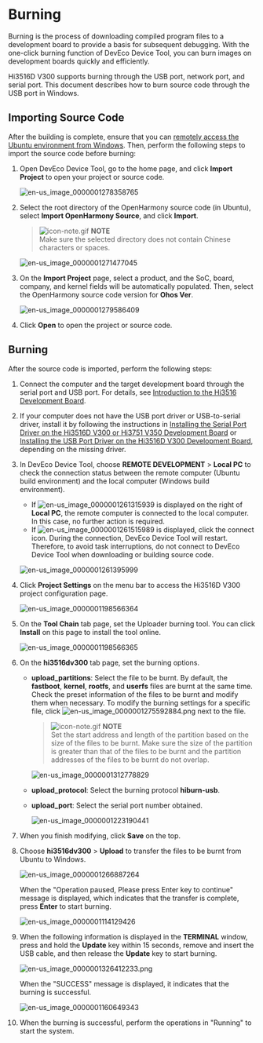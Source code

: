 # Burning


Burning is the process of downloading compiled program files to a development board to provide a basis for subsequent debugging. With the one-click burning function of DevEco Device Tool, you can burn images on development boards quickly and efficiently.


Hi3516D V300 supports burning through the USB port, network port, and serial port. This document describes how to burn source code through the USB port in Windows.


## Importing Source Code

After the building is complete, ensure that you can [remotely access the Ubuntu environment from Windows](quickstart-lite-env-setup.md). Then, perform the following steps to import the source code before burning:

1. Open DevEco Device Tool, go to the home page, and click **Import Project** to open your project or source code.

   ![en-us_image_0000001278358765](figures/en-us_image_0000001278358765.png)

2. Select the root directory of the OpenHarmony source code (in Ubuntu), select **Import OpenHarmony Source**, and click **Import**.

   > ![icon-note.gif](public_sys-resources/icon-note.gif) **NOTE**<br/>
   > Make sure the selected directory does not contain Chinese characters or spaces.

   ![en-us_image_0000001271477045](figures/en-us_image_0000001271477045.png)

3. On the **Import Project** page, select a product, and the SoC, board, company, and kernel fields will be automatically populated. Then, select the OpenHarmony source code version for **Ohos Ver**.

   ![en-us_image_0000001279586409](figures/en-us_image_0000001279586409.png)

4. Click **Open** to open the project or source code.

## Burning

After the source code is imported, perform the following steps:

1. Connect the computer and the target development board through the serial port and USB port. For details, see [Introduction to the Hi3516 Development Board](quickstart-lite-introduction-hi3516.md).

2. If your computer does not have the USB port driver or USB-to-serial driver, install it by following the instructions in [Installing the Serial Port Driver on the Hi3516D V300 or Hi3751 V350 Development Board](https://device.harmonyos.com/en/docs/documentation/guide/hi3516_hi3518-drivers-0000001050743695) or [Installing the USB Port Driver on the Hi3516D V300 Development Board](https://device.harmonyos.com/en/docs/documentation/guide/usb_driver-0000001058690393), depending on the missing driver.

3. In DevEco Device Tool, choose **REMOTE DEVELOPMENT** > **Local PC** to check the connection status between the remote computer (Ubuntu build environment) and the local computer (Windows build environment).

   - If ![en-us_image_0000001261315939](figures/en-us_image_0000001261315939.png) is displayed on the right of **Local PC**, the remote computer is connected to the local computer. In this case, no further action is required.
   - If ![en-us_image_0000001261515989](figures/en-us_image_0000001261515989.png) is displayed, click the connect icon. During the connection, DevEco Device Tool will restart. Therefore, to avoid task interruptions, do not connect to DevEco Device Tool when downloading or building source code.

   ![en-us_image_0000001261395999](figures/en-us_image_0000001261395999.png)

4. Click **Project Settings** on the menu bar to access the Hi3516D V300 project configuration page.

   ![en-us_image_0000001198566364](figures/en-us_image_0000001198566364.png)

5. On the **Tool Chain** tab page, set the Uploader burning tool. You can click **Install** on this page to install the tool online.

   ![en-us_image_0000001198566365](figures/en-us_image_0000001198566365.png)

6. On the **hi3516dv300** tab page, set the burning options.

   - **upload_partitions**: Select the file to be burnt. By default, the **fastboot**, **kernel**, **rootfs**, and **userfs** files are burnt at the same time. Check the preset information of the files to be burnt and modify them when necessary. To modify the burning settings for a specific file, click ![en-us_image_0000001275592884.png](figures/en-us_image_0000001275592884.png) next to the file.

     > ![icon-note.gif](public_sys-resources/icon-note.gif) **NOTE**<br/>
     > Set the start address and length of the partition based on the size of the files to be burnt. Make sure the size of the partition is greater than that of the files to be burnt and the partition addresses of the files to be burnt do not overlap.

     ![en-us_image_0000001312778829](figures/en-us_image_0000001312778829.png)

   - **upload_protocol**: Select the burning protocol **hiburn-usb**.

   - **upload_port**: Select the serial port number obtained.

     ![en-us_image_0000001223190441](figures/en-us_image_0000001223190441.png)

7. When you finish modifying, click **Save** on the top.

8. Choose **hi3516dv300** > **Upload** to transfer the files to be burnt from Ubuntu to Windows.

   ![en-us_image_0000001266887264](figures/en-us_image_0000001266887264.png)

   When the "Operation paused, Please press Enter key to continue" message is displayed, which indicates that the transfer is complete, press **Enter** to start burning.

   ![en-us_image_0000001114129426](figures/en-us_image_0000001114129426.png)

9. When the following information is displayed in the **TERMINAL** window, press and hold the **Update** key within 15 seconds, remove and insert the USB cable, and then release the **Update** key to start burning.

   ![en-us_image_0000001326412233.png](figures/en-us_image_0000001326412233.png)

   When the "SUCCESS" message is displayed, it indicates that the burning is successful.

   ![en-us_image_0000001160649343](figures/en-us_image_0000001160649343.png)

10. When the burning is successful, perform the operations in "Running" to start the system.
